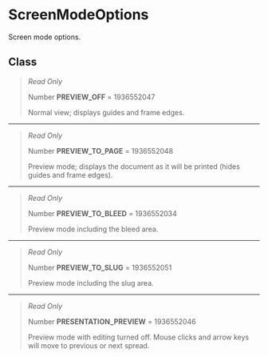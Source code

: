 # ScreenModeOptions
Screen mode options.

## Class
> *Read Only* 
> 
> Number **PREVIEW_OFF** = 1936552047
> 
> Normal view; displays guides and frame edges.
*** 
> *Read Only* 
> 
> Number **PREVIEW_TO_PAGE** = 1936552048
> 
> Preview mode; displays the document as it will be printed (hides guides and frame edges).
*** 
> *Read Only* 
> 
> Number **PREVIEW_TO_BLEED** = 1936552034
> 
> Preview mode including the bleed area.
*** 
> *Read Only* 
> 
> Number **PREVIEW_TO_SLUG** = 1936552051
> 
> Preview mode including the slug area.
*** 
> *Read Only* 
> 
> Number **PRESENTATION_PREVIEW** = 1936552046
> 
> Preview mode with editing turned off. Mouse clicks and arrow keys will move to previous or next spread.

